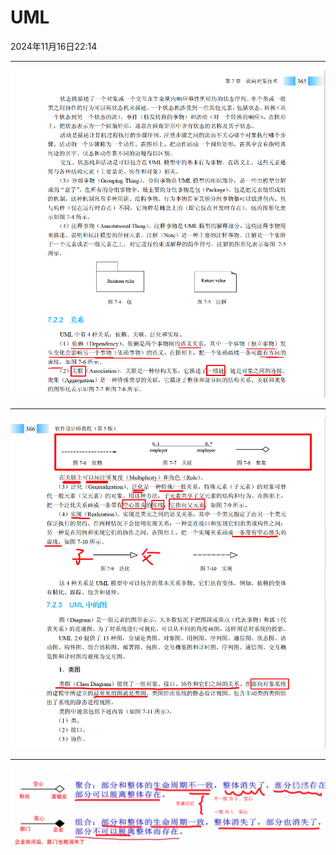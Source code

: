 # UML 

2024年11月16日22:14

---

![image-20241116220550838](../../images/image-20241116220550838.png)

---

![image-20241116221121028](../../images/image-20241116221121028.png)

---

![image-20241117091237039](../../images/image-20241117091237039.png)

